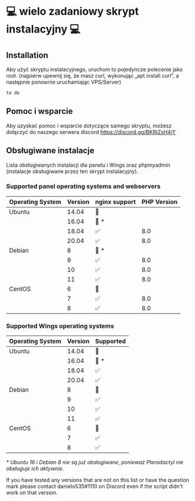 # 💻 wielo zadaniowy skrypt instalacyjny 💻 


## Installation

Aby użyć skryptu instalacyjnego, uruchom to pojedyncze polecenie jako root. (najpierw upewnij się, że masz curl, wykonując „apt install curl”, a następnie ponownie uruchamiając VPS/Server)
```bash
to do
```

## Pomoc i wsparcie

Aby uzyskać pomoc i wsparcie dotyczące samego skryptu, możesz dołączyć do naszego serwera discord https://discord.gg/BKRtZsH4jY

## Obsługiwane instalacje

Lista obsługiwanych instalacji dla panelu i Wings oraz phpmyadmin (instalacje obsługiwane przez ten skrypt instalacyjny).


### Supported panel operating systems and webservers

| Operating System | Version | nginx support      | PHP Version |
| ---------------- | ------- | ------------------ | ----------- |
| Ubuntu           | 14.04   | :red_circle:       |             |
|                  | 16.04   | :red_circle: \*    |             |
|                  | 18.04   | :white_check_mark: | 8.0         |
|                  | 20.04   | :white_check_mark: | 8.0         |
| Debian           | 8       | :red_circle: \*    |             |
|                  | 9       | :white_check_mark: | 8.0         |
|                  | 10      | :white_check_mark: | 8.0         |
|                  | 11      | :white_check_mark: | 8.0         |
| CentOS           | 6       | :red_circle:       |             |
|                  | 7       | :white_check_mark: | 8.0         |
|                  | 8       | :white_check_mark: | 8.0         |

### Supported Wings operating systems

| Operating System | Version | Supported          |
| ---------------- | ------- | ------------------ |
| Ubuntu           | 14.04   | :red_circle:       |
|                  | 16.04   | :red_circle: \*    |
|                  | 18.04   | :white_check_mark: |
|                  | 20.04   | :white_check_mark: |
| Debian           | 8       | :red_circle:       |
|                  | 9       | :white_check_mark: |
|                  | 10      | :white_check_mark: |
|                  | 11      | :white_check_mark: |
| CentOS           | 6       | :red_circle:       |
|                  | 7       | :white_check_mark: |
|                  | 8       | :white_check_mark: |

_\* Ubuntu 16 i Debian 8 nie są już obsługiwane, ponieważ Pterodactyl nie obsługuje ich aktywnie._


If you have tested any versions that are not on this list or have the question mark please contact danielo535#1110 on Discord even if the script didn't work on that version. 


